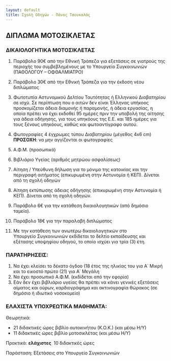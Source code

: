 ```yaml
---
layout: default
title: Σχολή Οδηγών - Πάνος Τσουκαλάς
---
```


ΔΙΠΛΩΜΑ ΜΟΤΟΣΙΚΛΕΤΑΣ
--------------------

### ΔΙΚΑΙΟΛΟΓΗΤΙΚΑ ΜΟΤΟΣΙΚΛΕΤΑΣ

1. Παράβολο 90€ από την Εθνική Τράπεζα για εξετάσεις σε γιατρούς της περιοχής
   του συμβεβλημένους με το Υπουργείο Συγκοινωνιών (ΠΑΘΟΛΟΓΟΥ – ΟΦΘΑΛΜΙΑΤΡΟ)

2. Παράβολο 30€ από την Εθνική Τράπεζα για την έκδοση νέου διπλώματος

3. Φωτοτυπία Αστυνομικού Δελτίου Ταυτότητας ή Ελληνικού Διαβατηρίου σε ισχύ.
   Σε περίπτωση που ο αιτών δεν είναι Έλληνας υπήκοος προσκομίζεται άδεια διαμονής
   ή παραμονής, ή άδεια εργασίας, η οποία πρέπει να έχει εκδοθεί 95 ημέρες πριν την
   υποβολή της αίτησης για άδεια οδήγησης, για τους υπηκόους της Ε.Ε. και 185
   ημέρες για τους ξένους υπηκόους, καθώς και φωτοαντίγραφο αυτού.

4. Φωτογραφίες 4 έγχρωμες τύπου Διαβατηρίου (μέγεθος 4x6 cm)
   **ΠΡΟΣΟΧΗ**: να μην αγγίζονται οι φωτογραφίες

5. Α.Φ.Μ. (προσωπικό)

6. Βιβλιάριο Υγείας (αριθμός μητρώου ασφαλίσεως)

7. Αίτηση / Υπεύθυνη δήλωση για το μόνιμο της κατοικίας και την περιγραφή αιτήματος (επικυρωμένη στην Αστυνομία ή ΚΕΠ). Δίνεται από τη σχολή οδηγών

8. Αίτηση εκτύπωσης άδειας οδήγησης (επικυρωμένη στην Αστυνομία ή ΚΕΠ).
   Δίνεται από τη σχολή οδηγών.

9. Παράβολο 6€ για την κατάθεση δικαιολογητικών (από δημόσιο ταμείο).

10. Παράβολο 18€ για την παραλαβή διπλώματος 

11. Με την κατάθεση των ανωτέρω δικαιολογητικών στο Υπουργείο Συγκοινωνιών
    εκδίδεται το δελτίο εκπαίδευσης και εξέτασης υποψηφίου οδηγού, το οποίο
    ισχύει για τρία (3) έτη.

### ΠΑΡΑΤΗΡΗΣΕΙΣ:

 1. Να έχει κλείσει το δέκατο όγδοο (18 έτος της ηλικίας του για Α΄ Μικρή και το
    εικοστό πρώτο (21) για Α΄ Μεγάλη
 2. Να έχει προσωπικό Α.Φ.Μ. (εκδίδεται από την εφορία)
 3. Εάν δεν έχει βιβλιάριο υγείας θα πρέπει να κάνει γενικές εξετάσεις αίματος
    και ούρων, καρδιογράφημα και ακτινογραφία θώρακος (σε δημόσιο ή ιδιωτικό
    νοσοκομείο)

### ΕΛΑΧΙΣΤΑ ΥΠΟΧΡΕΩΤΙΚΑ ΜΑΘΗΜΑΤΑ:

Θεωρητικά:

 - 21 διδακτικές ώρες βιβλίο αυτοκινήτου (Κ.Ο.Κ.) (και μέσω Η/Υ)
 - 11 διδακτικές ώρες βιβλίο μοτοσικλέτας (και μέσω Η/Υ)

Πρακτικά: **ελάχιστες**  10 διδακτικές ώρες

Παράσταση: Εξετάσεις στο Υπουργείο Συγκοινωνιών

